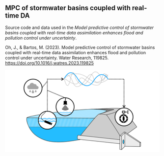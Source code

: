 ## MPC of stormwater basins coupled with real-time DA

Source code and data used in the *Model predictive control of stormwater basins coupled with real-time data assimilation enhances flood and pollution control under uncertainty*.

Oh, J., & Bartos, M. (2023). Model predictive control of stormwater basins coupled with real-time data assimilation enhances flood and pollution control under uncertainty. Water Research, 119825. https://doi.org/10.1016/j.watres.2023.119825

![RLagent](./graphic.png)
